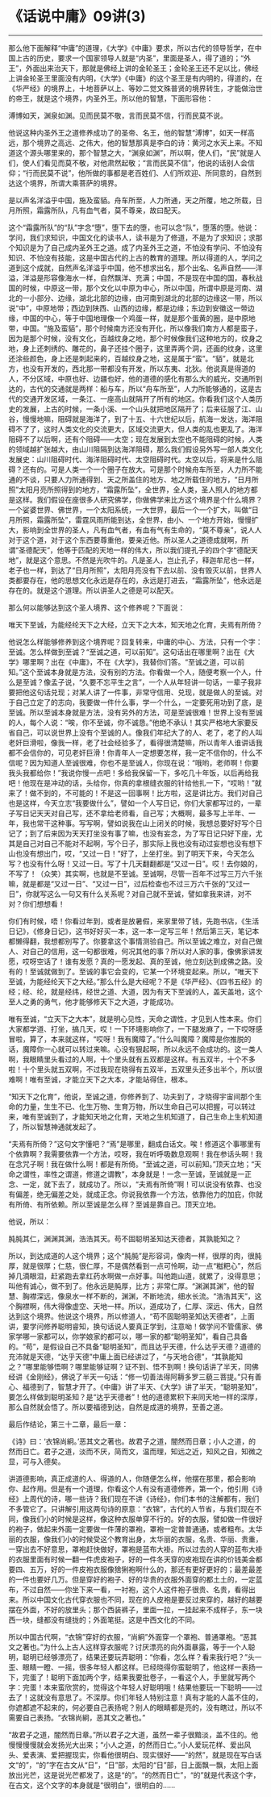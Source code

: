# 《话说中庸》09讲(3)

------

那么他下面解释“中庸”的道理，《大学》《中庸》要求，所以古代的领导哲学，在中国上古的历史，要求一个国家领导人就是“内圣”，里面是圣人，得了道的；“外王”，外面出来治天下，那就是佛经上讲的金轮圣王；金轮圣王还不足以比，佛经上讲金轮圣王里面没有内明，《大学》《中庸》的这个圣王是有内明的，得道的，在《华严经》的境界上，十地菩萨以上、等妙二觉文殊普贤的境界转生，才能做治世的帝王，就是这个境界，内圣外王。所以他的智慧，下面形容他：

溥博如天，渊泉如渊。见而民莫不敬，言而民莫不信，行而民莫不说。

他说这种内圣外王之道修养成功了的圣帝、名王，他的智慧“溥博”，如天一样高远，那个境界之高远、之伟大，他的智慧那真是李白的诗：黄河之水天上来。不知道这个源头哪里来的，那个智慧之大，“渊泉如渊”，所以啊，使人们，“民”就是人们，使人们看见而莫不敬，对他肃然起敬；“言而民莫不信”，他说的话别人会信仰；“行而民莫不说”，他所做的事都是老百姓们、人们所欢迎、所同意的，自然到达这个境界，所谓大乘菩萨的境界。

是以声名洋溢乎中国，施及蛮貊。舟车所至，人力所通，天之所覆，地之所载，日月所照，霜露所队，凡有血气者，莫不尊亲，故曰配天。

这个“霜露所队”的“队”字念“堕”，堕下去的堕，也可以念“队”，堕落的堕。他说：学问，我们求知识，中国文化的读书人，读书是为了修道，不是为了求知识；求那个知识是为了自己成内圣外王之道。成了内圣外王之道，不怕没有学问、不怕没有知识、不怕没有技能，这是中国古代的上古的教育的道理。所以得道的人，学问之道到这个成就，自然声名洋溢乎中国，他不想求出名，那个出名、名声自然——洋溢，洋溢是形容像海水一样，自然飘洋、充满；中国，不是现在中国的国，春秋战国的时候，中原这一带，那个文化以中原为中心，所以中国，所谓中原是河南、湖北的一小部分、边缘，湖北北部的边缘，由河南到湖北的北部的边缘这一带，所以说“中”，中原地带；西边到陕西、山西的边缘，都是边缘；东边到安徽这一带边缘，中国的中心，等于中国地理像一个鸡蛋一样，就是那个蛋黄的圈，是中原地带，中国。“施及蛮貊”，那个时候南方还没有开化，所以像我们南方人都是蛮子，因为是那个时候，没有文化，百越纹身之地，那个时候像我们这种地方的，纹身之地，身上还刺绣的、雕花的，鼻子还挂个圈子，这里弄两个洞，还画的纹身，这里还涂些颜色，身上还是刺起来的，百越纹身之地，这是属于“蛮”。“貊”，就是北方，也没有开发的，西北那一带都没有开发，所以东夷、北狄。他说真是得道的人，不分区域，中原也好、边疆也好，他的道德的感化有那么大的威光，交通所到达的，古代的交通就是两样：船与车，所以“舟车所至”，人力所能够通的，这是古代的交通开发区域，一条江、一座高山就隔开了所有的地区。你看我们这个人类历史的发展，上古的时候，一条小溪、一个山头就把地区隔开了；后来征服了江、山谷，慢慢地嘛，阻碍就是海洋了，到了十五、十六世纪以后，航海一发达，海洋阻碍不了了，这时人类文化的交流更大，区域交流更大，但人类的乱也更乱了。海洋阻碍不了以后啊，还有个阻碍——太空；现在发展到太空也不能阻碍的时候，人类的领域越扩张越大，由山川阻隔到达海洋阻碍，那么我们假设另外写一部人类文化发展史：山川阻碍时代、海洋阻碍时代、太空阻碍时代。太空以后，将来是什么阻碍？还有的。可是人类一个一个圈子在放大。可是那个时候舟车所至，人力所不能通的不谈，只要人力所通得到、天之所盖住的地方、地之所载住的地方，“日月所照”太阳月亮所照得到的地方，“霜露所坠”，全世界，全人类，圣人照人的地方都是这样。我们假设在座很多人研究佛学，你做佛学来比方这个境界是个什么境界？一个娑婆世界、佛世界，一个太阳系统，一大世界，最后一个一个扩大，叫做“日月所照，霜露所坠”，雷霆风雨所能到达，全世界，由小、一个地方开始，慢慢扩大，影响到全世界的圣人，凡有血气者，有血有气有生命的，“莫不尊亲”，说人人对于这个道，对于这个东西要尊重他，要亲近他。所以圣人之道德成就啊，所谓“圣德配天”，他等于匹配的天地一样的伟大，所以我们提孔子的四个字“德配天地”，就是这个意思。不然是光吹牛的。凡是圣人，岂止孔子，释迦牟尼也一样，老子也一样，到达了“日月所照”，太阳月亮没有下去以前、没有毁灭以前，世界人类都要存在，他的思想文化永远是存在的，永远是打进去，“霜露所坠”，他永远是存在的。就是这个道理。所以讲圣人之德是可以配天。

那么何以能够达到这个圣人境界、这个修养呢？下面说：

唯天下至诚，为能经纶天下之大经，立天下之大本，知天地之化育，夫焉有所倚？

他说怎么样能够修养到这个境界呢？回复转来，中庸的中心、方法，只有一个字：至诚。怎么样做到至诚？“至诚之道，可以前知”。这句话出在哪里啊？出在《大学》哪里啊？出在《中庸》，不在《大学》，我替你们答。“至诚之道，可以前知。”这个至诚本身就是方法，没有别的方法。你看做一个人，随便考察一个人，什么是至诚？像孟子说，“久要不忘平生之言”，一个人从年轻讲一句话，一辈子我非要把他这句话兑现；对某人讲了一件事，非常守信用、兑现，就是做人的至诚。对于自己立定了的志向，我要做一件什么事，学一个什么，一定要死用功到了底，是至诚。所以至诚本身就是方法，没有另外的方法，可是至诚很难！世界上没有至诚的人，每个人说：“唉，你不至诚，你不诚恳。”他绝不承认！其实严格地大家要反省自己，可以说世界上没有个至诚的人。像我们年纪大了的人、老了，老了的人叫老奸巨滑啦，像我一样，老了社会经验多了，看得很清楚嘛，所以青年人谁讲话我都不会信你的，可见老奸巨滑！你青年人一定想要怎样，我一定不信你的，什么不信呢？因为知道人至诚很难，你也不是至诚人，你现在说：“哦哟，老师啊！你要我头我都给你！”我说你慢一点吧！多给我保留一下，多吃几十年饭，以后再给我吧！他现在是冲动的话，头给你，你真的拿根缝衣服的针给他扎一下，“哎哟！”就来了！做不到的，不可能的！不是这一回事啊！比方啦，这是讲比方。我们对自己也是这样，今天立志“我要做什么”，譬如一个人写日记，你们大家都写过的，一辈子写日记天天对自己写，还不拿给老师看，自己写；大概啊，最多写上半年、一年，我也常干这种事。写写啊，譬如说我在山上闭关的时候，我想总要好好写个日记了；到了后来因为天天打坐没有事了嘛，也没有妄念，为了写日记只好下座，尤其是自己对自己不能对不起啊，写个日子，那实际上我也没有动过妄想也没有想下山也没有想出门，哎，“又过一日！”好了，上坐打坐。到了明天下来，今天怎么写？也没有什么呀！又过一日。写了十几天翻翻都是“又过一日”。哎！去你娘的，不写了！（众笑）其实啊，也就是不至诚。至诚啊，尽管一百年不过写三万六千张嘛，就是都是“又过一日”、“又过一日”，过后检查也不过三万六千张的“又过一日”，你就写这么一句又有什么关系呢？对自己就不至诚，譬如拿我来讲，对不对？你们想想看！

你们有时候，唔！你看过年到，或者是放暑假，来家里带了钱，先跑书店，《生活日记》，《修身日记》，这书好好买一本，这一本一定写三年！然后第三天，笔记本都懒得翻，我想都别写了。你要拿这个事情测验自己。所以至诚之难立，对自己做人、对自己的信用，这一句都很难，何况其他的事？所以对人家的事，像佛家讲发愿，哎呀空话了！谁有发愿？真的一愿发起、真的至诚，他立刻达到成佛之路。没有的！至诚就做到了。至诚的事它会变的，它某一个环境变起来。所以，“唯天下至诚，为能经纶天下之大经。”那么什么是大经呢？不是《华严经》、《四书五经》的经；经、纶，就是经纬，经世之道、大道，因为有天下至诚的人，盖天盖地，这个至人之勇的勇气，他才能够修天下之大道，才能成功。

唯有至诚，“立天下之大本”，就是明心见性，天命之谓性，才见到人性本来。你们大家都学道、打坐，搞几天，哎！一下环境影响你了，一下腿发麻了，一下哎呀感冒啦，算了，本来就这样，“哎呀！我有魔障了。”什么叫魔障？魔障是你推脱的话，魔障你一心就可以转过来嘛。心没有狠起啊，所以永远不会成功的。这一类人啊，我眼睛里头看过的人啊，十个里头就有五双都是这样。有五双半，十个不多啦！十个里头就五双啊，不过我现在晓得有五双半，五双里头还多出半个，所以很难啊！唯有至诚，才能立天下之大本，才能站得住，根本。

“知天下之化育”，他说，至诚之道，你修养到了、功夫到了，才晓得宇宙间那个生命的力量，生生不已、化生万物、生育万物，所以生命自己可以把握，可以转过来，唯有至诚到了，才能知天地之化育，天地之生机知道了，自己生命上生机知道了，所以智慧神通就发起了。

“夫焉有所倚？”这句文字懂吧？“焉”是哪里，翻成白话文。唉！修道这个事哪里有个依靠啊？我需要依靠一个方法，哎呀，我在听呼吸数息观啊！我在参话头啊！我在念咒子啊！我在做什么啊！都是有所倚。“至诚之道，可以前知。”顶天立地；“天命之谓性，率性之谓道，修道之谓教”，本身就是！一念一至诚，至诚就是一正念、一定，就下去了，就成功了。所以，“夫焉有所倚”啊！可以说没有依靠、也没有偏差，绝无偏差之处，就成正念。你说我依靠一个方法，依靠他力的加庇，你就有所倚、有所依赖。所以至诚是怎么样？至诚是靠自己。顶天立地。

他说，所以：

肫肫其仁，渊渊其渊，浩浩其天。苟不固聪明圣知达天德者，其孰能知之？

所以，到达成道的人这个境界；这个“肫肫”是形容词，像肉一样，很厚的肉，很肫厚，就是很厚；仁慈，很仁厚，不是偶然看到一点可怜啊，动一点“糍粑心”，然后掉几滴眼泪，赶紧跑去拿红药水啊做一点好事。叫他跑山道，就累了，没得意思；叫他有诚心，做不到了。他永远是肫厚，比方；非常仁厚。“渊渊其渊”，他的智慧、胸襟深远，像泉水一样不断的，渊渊，不断地流，细水长流。“浩浩其天”，这个胸襟啊，伟大得像虚空、天地一样。所以，道成功了，仁厚、深远、伟大，自然达到这个境界。他说这个境界，所以修道人，“苟不固聪明圣知达天德者”，上面讲，要学问修养聪明睿知，换句话说人要真正学到，注意呦！做学问不管儒家、佛家学哪一家都可以，你学娘家的都可以，哪一家的都“聪明圣知”，看自己具备的。“苟”，是假设自己不具备“聪明圣知”，而且达乎天德，什么达乎天德？道德的充沛就是天德，“达乎天德”中庸上面已经讲过了，“与天地合德”，“其孰能知之？”哪里能够悟啊？哪里能够证啊？证不到、悟不到啊！换句话讲了半天，同佛经讲《金刚经》，佛说了半天一句话：“修一切善法得阿耨多罗三藐三菩提。”只有善心、福德到了，智慧才开了。《中庸》讲了半天、《大学》讲了半天，“聪明圣知”，要怎么样做到聪明圣知？是“达乎天德者”！他的道德累积下来同天地一样的深厚，那么自然就会悟了。所以要福德到达，自然是成道的境界，至善之道。

最后作结论，第三十二章，最后一章：

《诗》曰：‘衣锦尚絅。’恶其文之著也。故君子之道，闇然而日章；小人之道，的然而日亡。君子之道，淡而不厌，简而文，温而理，知远之近，知风之自，知微之显，可与入德矣。

讲道德影响，真正成道的人、得道的人，你随便怎么样，他摆在那里，都会影响你、起作用。但是有一个道理，你看这个人有没有道德修养，第一个，他引用《诗经》上周代的诗，哪一些诗？我们现在不讲《诗经》，你们本书的注解都有，我们不多管它了。只讲解引用这两句诗的原意：“衣锦”，古代的人节省，与我们现在不同，像我们小的时候是这样，像这种衣服单穿不行的。好的衣服，譬如做一件很好的袍子，做起来外面一定要做一件薄的罩袍，罩袍一定普普通通，或者粗布。太华丽的衣服，像我们小的时候受这个教育出身，太华丽的衣服，名贵、华丽、贵重，一穿出去不好意思，罩袍赶快做好，罩袍是蓝布大褂。所以过去的人穿的蓝布大褂的衣服里面有时候一翻一件虎皮袍子，好的一件冬天穿的皮袍现在讲的价钱美金都要四、五万，好的一件皮袍衣服像猞猁袍啊什么的，那还有更好更好的；最差最差的一件也要好几万。但是穿好的袍子、好的华贵的衣服外面穿的都土土的，一定蓝布，不过自然——你坐下来一看，一衬袍，这个人这件袍子很贵、名贵，看得出来。所以中国文化古代穿衣服也不同，现在的人皮袍是要反过来穿的，越好的越要摆在外面，不好的放里头；那个西装裤子，里面一拉，一挂起来不成样子，东一块西一块，缝都没有缝拢的；外面笔挺。这是中西文化的不同。

所以中国古代啊，“衣锦”穿好的衣服，“尚絅”外面穿一个罩袍、普通罩袍。“恶其文之著也。”为什么上古人这样穿衣服呢？讨厌漂亮的向外面暴露，等于一个人聪明，聪明已经够漂亮了，结果还要玩弄聪明：“你看，怎么样？看来我行吧？”头一歪、眼睛一瞪、一摇，很多年轻人都这样。已经晓得你蛮聪明了，他这样一表扬一下，完蛋了！聪明下面加两个字，结果我要批卷子，一看这个人，手里就写两个字：完蛋！本来蛮欣赏的，觉得这个年轻人好聪明哦！结果他要玩一下聪明——过去了！这就没有意思了。不深厚。你们年轻人特别注意！真有才能的人盖不住的，你遮都遮不起来的，何必要自己表扬呢？别人的眼睛都是亮的，没有瞎过，所以不需要自己表扬。“衣锦尚絅，恶其文之著也。”

“故君子之道，闇然而日章。”所以君子之大道，虽然一辈子很黯淡，盖不住的。他慢慢慢慢就会发扬光大出来；“小人之道，的然而日亡。”小人爱玩花样、爱出风头、爱表演、爱把握现实，你看他很明白、现实很好——“的然”，就是现在写白话文“的”，“的”字在古文从“日”，“日”部，太阳的“日”部，日上面飘一飘，太阳上面放出光芒，这是说光芒都发了，这是“的”。“的然而日亡”，“的”就是代表这个字，在古文，这个文字的本身就是“很明白”，很明白的……

